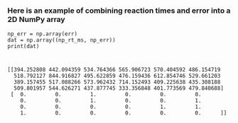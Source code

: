 ### Here is an example of combining reaction times and error into a 2D NumPy array


    np_err = np.array(err)
    dat = np.array((np_rt_ms, np_err))
    print(dat)

# 

    [[394.252808 442.094359 534.764366 565.906723 570.404592 486.154719
      518.792127 844.916827 495.622859 476.159436 612.854746 529.661203
      389.157455 517.088266 573.962432 714.152493 409.225638 435.308188
      509.801957 544.626271 437.877745 333.356848 401.773569 479.840688]
     [  0.         0.         1.         0.         0.         0.
        0.         0.         1.         0.         0.         1.
        0.         0.         0.         0.         1.         1.
        1.         0.         0.         0.         0.         0.      ]]
